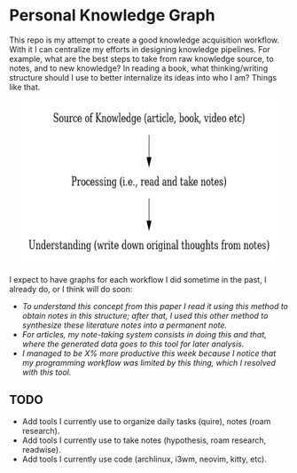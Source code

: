# Personal Knowledge Graph

This repo is my attempt to create a good knowledge acquisition workflow. With it I can centralize my efforts in designing knowledge pipelines. For example, what are the best steps to take from raw knowledge source, to notes, and to new knowledge? In reading a book, what thinking/writing structure should I use to better internalize its ideas into who I am? Things like that.

<p align="center">
  <img width="460" height="300" src="https://github.com/vitalwarley/pkg/blob/main/graphs/pkg.png">
</p>

I expect to have graphs for each workflow I did sometime in the past, I already do, or I think will do soon: 
 - _To understand this concept from this paper I read it using this method to obtain notes in this structure; after that, I used this other method to synthesize these literature notes into a permanent note._
 - _For articles, my note-taking system consists in doing this and that, where the generated data goes to this tool for later analysis._
 - _I managed to be X% more productive this week because I notice that my programming workflow was limited by this thing, which I resolved with this tool._


## TODO

- Add tools I currently use to organize daily tasks (quire), notes (roam research).
- Add tools I currently use to take notes (hypothesis, roam research, readwise).
- Add tools I currently use code (archlinux, i3wm, neovim, kitty, etc).
